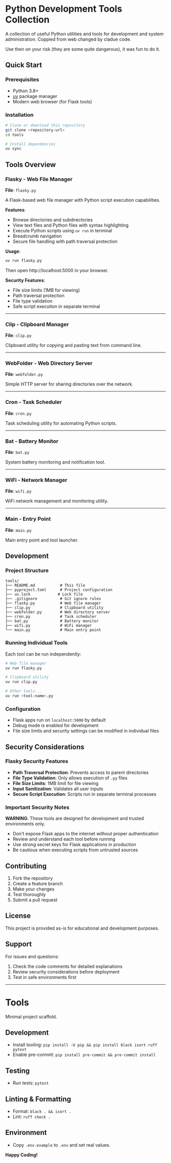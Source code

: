 # Python Development Tools Collection

A collection of useful Python utilities and tools for development and system administration.
Coppied from web changed by cladue code.

Use then on your risk (they are some quite dangerous), it was fun to do it.

## Quick Start

### Prerequisites
- Python 3.8+
- [uv](https://docs.astral.sh/uv/) package manager
- Modern web browser (for Flask tools)

### Installation
```bash
# Clone or download this repository
git clone <repository-url>
cd tools

# Install dependencies
uv sync
```

## Tools Overview

### Flasky - Web File Manager
**File**: `flasky.py`

A Flask-based web file manager with Python script execution capabilities.

**Features**:
- Browse directories and subdirectories
- View text files and Python files with syntax highlighting
- Execute Python scripts using `uv run` in terminal
- Breadcrumb navigation
- Secure file handling with path traversal protection

**Usage**:
```bash
uv run flasky.py
```
Then open http://localhost:5000 in your browser.

**Security Features**:
- File size limits (1MB for viewing)
- Path traversal protection
- File type validation
- Safe script execution in separate terminal

---

### Clip - Clipboard Manager
**File**: `clip.py`

Clipboard utility for copying and pasting text from command line.

---

### WebFolder - Web Directory Server
**File**: `webfolder.py`

Simple HTTP server for sharing directories over the network.

---

### Cron - Task Scheduler
**File**: `cron.py`

Task scheduling utility for automating Python scripts.

---

### Bat - Battery Monitor
**File**: `bat.py`

System battery monitoring and notification tool.

---

### WiFi - Network Manager
**File**: `wifi.py`

WiFi network management and monitoring utility.

---

### Main - Entry Point
**File**: `main.py`

Main entry point and tool launcher.

## Development

### Project Structure
```
tools/
├── README.md           # This file
├── pyproject.toml      # Project configuration
├── uv.lock            # Lock file
├── .gitignore          # Git ignore rules
├── flasky.py           # Web file manager
├── clip.py             # Clipboard utility
├── webfolder.py        # Web directory server
├── cron.py             # Task scheduler
├── bat.py              # Battery monitor
├── wifi.py             # WiFi manager
└── main.py             # Main entry point
```

### Running Individual Tools
Each tool can be run independently:
```bash
# Web file manager
uv run flasky.py

# Clipboard utility
uv run clip.py

# Other tools...
uv run <tool-name>.py
```

### Configuration
- Flask apps run on `localhost:5000` by default
- Debug mode is enabled for development
- File size limits and security settings can be modified in individual files

## Security Considerations

### Flasky Security Features
- **Path Traversal Protection**: Prevents access to parent directories
- **File Type Validation**: Only allows execution of `.py` files
- **File Size Limits**: 1MB limit for file viewing
- **Input Sanitization**: Validates all user inputs
- **Secure Script Execution**: Scripts run in separate terminal processes

### Important Security Notes
**WARNING**: These tools are designed for development and trusted environments only.

- Don't expose Flask apps to the internet without proper authentication
- Review and understand each tool before running
- Use strong secret keys for Flask applications in production
- Be cautious when executing scripts from untrusted sources

## Contributing

1. Fork the repository
2. Create a feature branch
3. Make your changes
4. Test thoroughly
5. Submit a pull request

## License

This project is provided as-is for educational and development purposes.

## Support

For issues and questions:
1. Check the code comments for detailed explanations
2. Review security considerations before deployment
3. Test in safe environments first

---

# Tools

Minimal project scaffold.

## Development

- Install tooling: `pip install -U pip && pip install black isort ruff pytest`
- Enable pre-commit: `pip install pre-commit && pre-commit install`

## Testing

- Run tests: `pytest`

## Linting & Formatting

- Format: `black . && isort .`
- Lint: `ruff check .`

## Environment

- Copy `.env.example` to `.env` and set real values.

**Happy Coding!**
